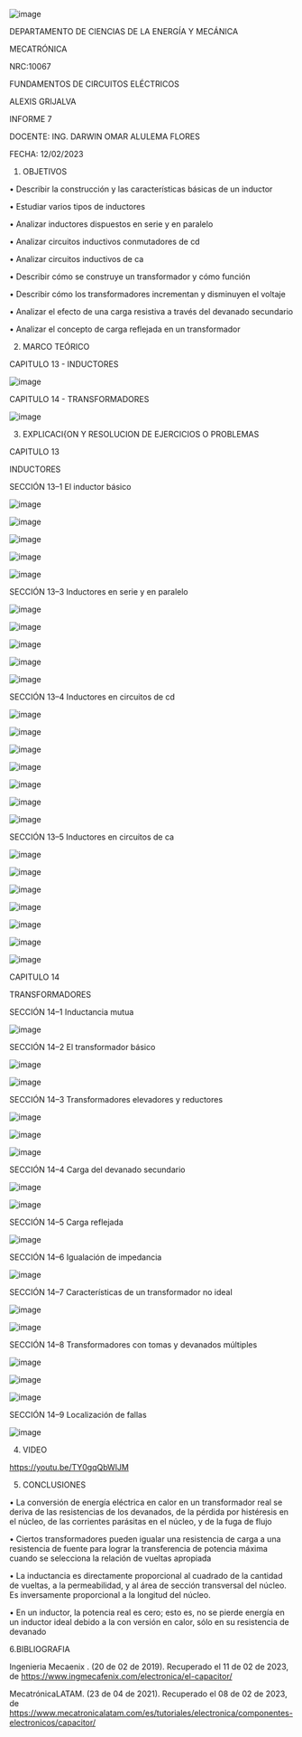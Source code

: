 ![image](https://user-images.githubusercontent.com/117738904/217653960-1f599715-c0f9-4992-a728-29879924aa4b.png)

DEPARTAMENTO DE CIENCIAS DE LA ENERGÍA Y MECÁNICA

MECATRÓNICA

NRC:10067

FUNDAMENTOS DE CIRCUITOS ELÉCTRICOS

ALEXIS GRIJALVA

INFORME 7

DOCENTE: ING. DARWIN OMAR ALULEMA FLORES

FECHA: 12/02/2023
1. OBJETIVOS

•	Describir la construcción y las características básicas de un inductor

•	Estudiar varios tipos de inductores 

•	Analizar inductores dispuestos en serie y en paralelo 

•	Analizar circuitos inductivos conmutadores de cd 

•	Analizar circuitos inductivos de ca

•	Describir cómo se construye un transformador y cómo función 

•	Describir cómo los transformadores incrementan y disminuyen el voltaje 

•	Analizar el efecto de una carga resistiva a través del devanado secundario 

•	 Analizar el concepto de carga reflejada en un transformador


2. MARCO TEÓRICO    


CAPITULO 13 -  INDUCTORES

![image](https://user-images.githubusercontent.com/117738904/218341114-e9386ba4-632c-43b2-94b8-939d806d72af.png)

CAPITULO 14  -  TRANSFORMADORES

![image](https://user-images.githubusercontent.com/117738904/218341142-4e5e2fa7-d978-4518-aa04-2b85295abb90.png)



3. EXPLICACI{ON Y RESOLUCION DE EJERCICIOS O PROBLEMAS





CAPITULO 13 

INDUCTORES

SECCIÓN 13–1 El inductor básico

![image](https://user-images.githubusercontent.com/117738904/217657250-278ac945-b489-42a3-84af-a16de951f581.png)

![image](https://user-images.githubusercontent.com/117738904/217657556-70f298b7-58f9-446b-a919-9d78c823a39a.png)

![image](https://user-images.githubusercontent.com/117738904/217657606-b37093be-b789-4d9b-89d3-7e3bbe75a91c.png)

![image](https://user-images.githubusercontent.com/117738904/217657650-b9e9c120-8e1d-4438-9fba-a4edde2ec050.png)

![image](https://user-images.githubusercontent.com/117738904/217657693-3394c59d-8cb9-4101-819e-3e3def9c140d.png)

SECCIÓN 13–3 Inductores en serie y en paralelo

![image](https://user-images.githubusercontent.com/117738904/217657824-dc533e1c-42c1-40ef-8e76-716e606714bb.png)

![image](https://user-images.githubusercontent.com/117738904/217657921-ef5b3ec4-ef9f-4747-ae9c-1e0bf375c4da.png)

![image](https://user-images.githubusercontent.com/117738904/217657965-99879183-7cd6-403e-b475-880b0d000308.png)

![image](https://user-images.githubusercontent.com/117738904/217658020-54e93cce-2bc7-4334-b2f6-168c27956037.png)

![image](https://user-images.githubusercontent.com/117738904/217658056-7223e2b0-4bc0-415b-8927-1a0655075677.png)

SECCIÓN 13–4 Inductores en circuitos de cd 

![image](https://user-images.githubusercontent.com/117738904/217658258-dc96317c-856a-4383-8d14-552eb9ed4e7b.png)

![image](https://user-images.githubusercontent.com/117738904/217658300-88f9d54a-bfd0-4286-9cb8-de0c2a295451.png)

![image](https://user-images.githubusercontent.com/117738904/217658370-1c38c1a1-b9c0-45b8-b1d9-4544291206e7.png)

![image](https://user-images.githubusercontent.com/117738904/217658396-67aea048-709c-4312-a877-25ee090db919.png)

![image](https://user-images.githubusercontent.com/117738904/217658459-391a5b64-4ead-4dd5-9ecb-68fa044d6a20.png)


![image](https://user-images.githubusercontent.com/117738904/217658680-39acc35c-67e9-4e0c-9b1d-9299c238dcc5.png)

![image](https://user-images.githubusercontent.com/117738904/217658732-eb7faad8-36fe-4154-8746-4277619c227d.png)

SECCIÓN 13–5 Inductores en circuitos de ca

![image](https://user-images.githubusercontent.com/117738904/217658797-6187095c-d227-452c-a9dd-f38c8fff752a.png)

![image](https://user-images.githubusercontent.com/117738904/217658835-96db0b75-1983-4531-aa24-562d615701b6.png)

![image](https://user-images.githubusercontent.com/117738904/217658892-f5100766-62d2-4de5-bff8-aa182adc28bc.png)

![image](https://user-images.githubusercontent.com/117738904/217658927-d387c61d-9a7e-4d43-acc1-25d30d69ab29.png)

![image](https://user-images.githubusercontent.com/117738904/217658962-d3332361-0257-41fd-9379-df363f30316a.png)

![image](https://user-images.githubusercontent.com/117738904/217659480-490e4d31-c130-4120-8802-5810ea5a16db.png)

![image](https://user-images.githubusercontent.com/117738904/217659520-7f2a008a-c1c4-44f3-b4ed-46b613dd524a.png)


CAPITULO 14

TRANSFORMADORES

SECCIÓN 14–1  Inductancia mutua

![image](https://user-images.githubusercontent.com/117738904/218263091-197745d8-1161-467e-9db9-69675f920548.png)

SECCIÓN 14–2 El transformador básico 

![image](https://user-images.githubusercontent.com/117738904/218263108-da2d4768-3636-496f-a7cc-eb39cd670bba.png)

![image](https://user-images.githubusercontent.com/117738904/218263114-2650fa89-7e51-455f-bd6c-f261fed28639.png)

SECCIÓN 14–3 Transformadores elevadores y reductores

![image](https://user-images.githubusercontent.com/117738904/218263140-c4b1dc6c-0816-4ca1-801d-f457b9ec94dd.png)

![image](https://user-images.githubusercontent.com/117738904/218263161-e2c06115-1018-457a-8502-bb4c15f0e06c.png)

![image](https://user-images.githubusercontent.com/117738904/218263173-dc326c64-7aa0-4269-ad27-616a1e264a69.png)

SECCIÓN 14–4 Carga del devanado secundario

![image](https://user-images.githubusercontent.com/117738904/218263197-265e3d81-77db-4fff-8279-2d92e00e81a0.png)

![image](https://user-images.githubusercontent.com/117738904/218263209-3d27d423-ecf6-480b-bc14-32dd3cc3cbaa.png)

SECCIÓN 14–5 Carga reflejada

![image](https://user-images.githubusercontent.com/117738904/218263229-02b1467a-c352-48f4-adb8-dea0e2c38b33.png)

SECCIÓN 14–6 Igualación de impedancia

![image](https://user-images.githubusercontent.com/117738904/218263247-0921a195-d14a-4dc9-8120-4b0d08c960d0.png)

SECCIÓN 14–7 Características de un transformador no ideal 

![image](https://user-images.githubusercontent.com/117738904/218263266-fcf8fe30-734f-4187-87f2-7b71ae10ed43.png)

![image](https://user-images.githubusercontent.com/117738904/218263287-e1e3c117-3838-4d84-859a-3aed0a74af23.png)

SECCIÓN 14–8 Transformadores con tomas y devanados múltiples 

![image](https://user-images.githubusercontent.com/117738904/218263307-7d993a0b-affa-4988-be26-ad8212357182.png)


![image](https://user-images.githubusercontent.com/117738904/218263324-502ca202-4d06-41c5-b3f7-452fc5bf9140.png)

![image](https://user-images.githubusercontent.com/117738904/218263331-951ed983-cc67-41e5-a1ec-3290f064361a.png)

SECCIÓN 14–9 Localización de fallas

![image](https://user-images.githubusercontent.com/117738904/218263346-d36f8b7e-7467-4336-9f9d-fd8c6d74978e.png)


4. VIDEO

https://youtu.be/TY0gqQbWlJM




5. CONCLUSIONES

•	La conversión de energía eléctrica en calor en un transformador real se deriva de las resistencias de los devanados, de la pérdida por histéresis en el núcleo, de las corrientes parásitas en el núcleo, y de la fuga de flujo

•	Ciertos transformadores pueden igualar una resistencia de carga a una resistencia de fuente para lograr la transferencia de potencia máxima cuando se selecciona la relación de vueltas apropiada

•	La inductancia es directamente proporcional al cuadrado de la cantidad de vueltas, a la permeabilidad, y al área de sección transversal del núcleo. Es inversamente proporcional a la longitud del núcleo.

•	En un inductor, la potencia real es cero; esto es, no se pierde energía en un inductor ideal debido a la con versión en calor, sólo en su resistencia de devanado




6.BIBLIOGRAFIA

Ingenieria Mecaenix . (20 de 02 de 2019). Recuperado el 11 de 02 de 2023, de https://www.ingmecafenix.com/electronica/el-capacitor/

MecatrónicaLATAM. (23 de 04 de 2021). Recuperado el 08 de 02 de 2023, de https://www.mecatronicalatam.com/es/tutoriales/electronica/componentes-electronicos/capacitor/

